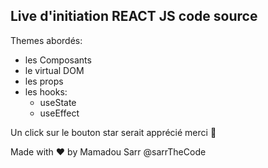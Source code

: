 ## Live d'initiation REACT JS code source

Themes abordés:
- les Composants
- le virtual DOM
- les props
- les hooks:
    - useState
    - useEffect

Un click sur le bouton star serait apprécié merci :wave:

Made with :heart: by Mamadou Sarr @sarrTheCode